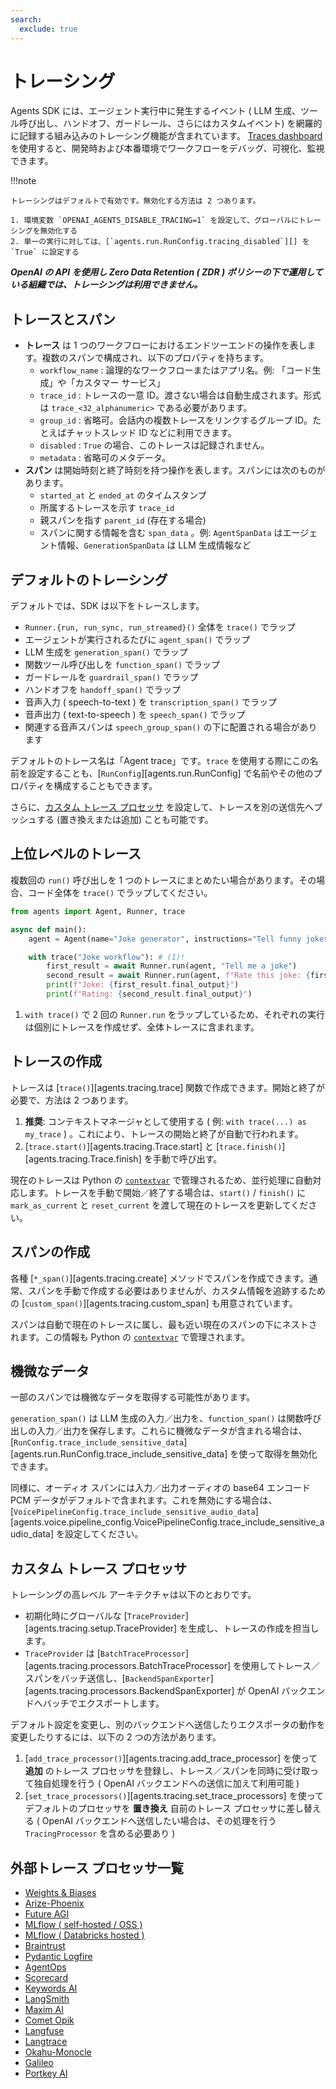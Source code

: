 ```yaml
---
search:
  exclude: true
---
```

# トレーシング

Agents SDK には、エージェント実行中に発生するイベント ( LLM 生成、ツール呼び出し、ハンドオフ、ガードレール、さらにはカスタムイベント) を網羅的に記録する組み込みのトレーシング機能が含まれています。 [Traces dashboard](https://platform.openai.com/traces) を使用すると、開発時および本番環境でワークフローをデバッグ、可視化、監視できます。

!!!note

    トレーシングはデフォルトで有効です。無効化する方法は 2 つあります。

    1. 環境変数 `OPENAI_AGENTS_DISABLE_TRACING=1` を設定して、グローバルにトレーシングを無効化する  
    2. 単一の実行に対しては、[`agents.run.RunConfig.tracing_disabled`][] を `True` に設定する

***OpenAI の API を使用し Zero Data Retention ( ZDR ) ポリシーの下で運用している組織では、トレーシングは利用できません。***

## トレースとスパン

-   **トレース** は 1 つのワークフローにおけるエンドツーエンドの操作を表します。複数のスパンで構成され、以下のプロパティを持ちます。  
    -   `workflow_name` : 論理的なワークフローまたはアプリ名。例: 「コード生成」や「カスタマー サービス」  
    -   `trace_id` : トレースの一意 ID。渡さない場合は自動生成されます。形式は `trace_<32_alphanumeric>` である必要があります。  
    -   `group_id` : 省略可。会話内の複数トレースをリンクするグループ ID。たとえばチャットスレッド ID などに利用できます。  
    -   `disabled` : `True` の場合、このトレースは記録されません。  
    -   `metadata` : 省略可のメタデータ。  
-   **スパン** は開始時刻と終了時刻を持つ操作を表します。スパンには次のものがあります。  
    -   `started_at` と `ended_at` のタイムスタンプ  
    -   所属するトレースを示す `trace_id`  
    -   親スパンを指す `parent_id` (存在する場合)  
    -   スパンに関する情報を含む `span_data` 。例: `AgentSpanData` はエージェント情報、`GenerationSpanData` は LLM 生成情報など  

## デフォルトのトレーシング

デフォルトでは、SDK は以下をトレースします。

-    `Runner.{run, run_sync, run_streamed}()` 全体を `trace()` でラップ  
-   エージェントが実行されるたびに `agent_span()` でラップ  
-   LLM 生成を `generation_span()` でラップ  
-   関数ツール呼び出しを `function_span()` でラップ  
-   ガードレールを `guardrail_span()` でラップ  
-   ハンドオフを `handoff_span()` でラップ  
-   音声入力 ( speech-to-text ) を `transcription_span()` でラップ  
-   音声出力 ( text-to-speech ) を `speech_span()` でラップ  
-   関連する音声スパンは `speech_group_span()` の下に配置される場合があります  

デフォルトのトレース名は「Agent trace」です。`trace` を使用する際にこの名前を設定することも、[`RunConfig`][agents.run.RunConfig] で名前やその他のプロパティを構成することもできます。

さらに、[カスタム トレース プロセッサ](#custom-tracing-processors) を設定して、トレースを別の送信先へプッシュする (置き換えまたは追加) ことも可能です。

## 上位レベルのトレース

複数回の `run()` 呼び出しを 1 つのトレースにまとめたい場合があります。その場合、コード全体を `trace()` でラップしてください。

```python
from agents import Agent, Runner, trace

async def main():
    agent = Agent(name="Joke generator", instructions="Tell funny jokes.")

    with trace("Joke workflow"): # (1)!
        first_result = await Runner.run(agent, "Tell me a joke")
        second_result = await Runner.run(agent, f"Rate this joke: {first_result.final_output}")
        print(f"Joke: {first_result.final_output}")
        print(f"Rating: {second_result.final_output}")
```

1. `with trace()` で 2 回の `Runner.run` をラップしているため、それぞれの実行は個別にトレースを作成せず、全体トレースに含まれます。

## トレースの作成

トレースは [`trace()`][agents.tracing.trace] 関数で作成できます。開始と終了が必要で、方法は 2 つあります。

1. **推奨**: コンテキストマネージャとして使用する ( 例: `with trace(...) as my_trace` ) 。これにより、トレースの開始と終了が自動で行われます。  
2. [`trace.start()`][agents.tracing.Trace.start] と [`trace.finish()`][agents.tracing.Trace.finish] を手動で呼び出す。  

現在のトレースは Python の [`contextvar`](https://docs.python.org/3/library/contextvars.html) で管理されるため、並行処理に自動対応します。トレースを手動で開始／終了する場合は、`start()` / `finish()` に `mark_as_current` と `reset_current` を渡して現在のトレースを更新してください。

## スパンの作成

各種 [`*_span()`][agents.tracing.create] メソッドでスパンを作成できます。通常、スパンを手動で作成する必要はありませんが、カスタム情報を追跡するための [`custom_span()`][agents.tracing.custom_span] も用意されています。

スパンは自動で現在のトレースに属し、最も近い現在のスパンの下にネストされます。この情報も Python の [`contextvar`](https://docs.python.org/3/library/contextvars.html) で管理されます。

## 機微なデータ

一部のスパンでは機微なデータを取得する可能性があります。

`generation_span()` は LLM 生成の入力／出力を、`function_span()` は関数呼び出しの入力／出力を保存します。これらに機微なデータが含まれる場合は、[`RunConfig.trace_include_sensitive_data`][agents.run.RunConfig.trace_include_sensitive_data] を使って取得を無効化できます。

同様に、オーディオ スパンには入力／出力オーディオの base64 エンコード PCM データがデフォルトで含まれます。これを無効にする場合は、[`VoicePipelineConfig.trace_include_sensitive_audio_data`][agents.voice.pipeline_config.VoicePipelineConfig.trace_include_sensitive_audio_data] を設定してください。

## カスタム トレース プロセッサ

トレーシングの高レベル アーキテクチャは以下のとおりです。

-   初期化時にグローバルな [`TraceProvider`][agents.tracing.setup.TraceProvider] を生成し、トレースの作成を担当します。  
-   `TraceProvider` は [`BatchTraceProcessor`][agents.tracing.processors.BatchTraceProcessor] を使用してトレース／スパンをバッチ送信し、[`BackendSpanExporter`][agents.tracing.processors.BackendSpanExporter] が OpenAI バックエンドへバッチでエクスポートします。  

デフォルト設定を変更し、別のバックエンドへ送信したりエクスポータの動作を変更したりするには、以下の 2 つの方法があります。

1. [`add_trace_processor()`][agents.tracing.add_trace_processor] を使って **追加** のトレース プロセッサを登録し、トレース／スパンを同時に受け取って独自処理を行う ( OpenAI バックエンドへの送信に加えて利用可能 )  
2. [`set_trace_processors()`][agents.tracing.set_trace_processors] を使ってデフォルトのプロセッサを **置き換え** 自前のトレース プロセッサに差し替える ( OpenAI バックエンドへ送信したい場合は、その処理を行う `TracingProcessor` を含める必要あり )  

## 外部トレース プロセッサ一覧

-   [Weights & Biases](https://weave-docs.wandb.ai/guides/integrations/openai_agents)  
-   [Arize-Phoenix](https://docs.arize.com/phoenix/tracing/integrations-tracing/openai-agents-sdk)  
-   [Future AGI](https://docs.futureagi.com/future-agi/products/observability/auto-instrumentation/openai_agents)  
-   [MLflow ( self-hosted / OSS )](https://mlflow.org/docs/latest/tracing/integrations/openai-agent)  
-   [MLflow ( Databricks hosted )](https://docs.databricks.com/aws/en/mlflow/mlflow-tracing#-automatic-tracing)  
-   [Braintrust](https://braintrust.dev/docs/guides/traces/integrations#openai-agents-sdk)  
-   [Pydantic Logfire](https://logfire.pydantic.dev/docs/integrations/llms/openai/#openai-agents)  
-   [AgentOps](https://docs.agentops.ai/v1/integrations/agentssdk)  
-   [Scorecard](https://docs.scorecard.io/docs/documentation/features/tracing#openai-agents-sdk-integration)  
-   [Keywords AI](https://docs.keywordsai.co/integration/development-frameworks/openai-agent)  
-   [LangSmith](https://docs.smith.langchain.com/observability/how_to_guides/trace_with_openai_agents_sdk)  
-   [Maxim AI](https://www.getmaxim.ai/docs/observe/integrations/openai-agents-sdk)  
-   [Comet Opik](https://www.comet.com/docs/opik/tracing/integrations/openai_agents)  
-   [Langfuse](https://langfuse.com/docs/integrations/openaiagentssdk/openai-agents)  
-   [Langtrace](https://docs.langtrace.ai/supported-integrations/llm-frameworks/openai-agents-sdk)  
-   [Okahu-Monocle](https://github.com/monocle2ai/monocle)  
-   [Galileo](https://v2docs.galileo.ai/integrations/openai-agent-integration#openai-agent-integration)  
-   [Portkey AI](https://portkey.ai/docs/integrations/agents/openai-agents)